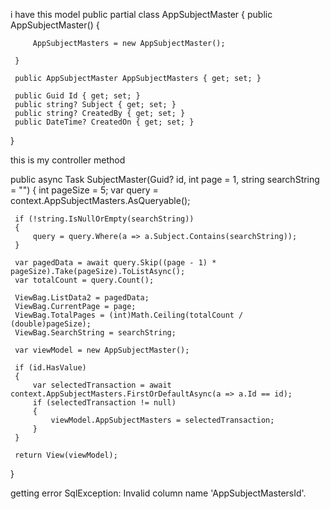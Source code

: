 i have this model 
 public partial class AppSubjectMaster
 {
     public AppSubjectMaster()
     {

         AppSubjectMasters = new AppSubjectMaster();
        
     }

     public AppSubjectMaster AppSubjectMasters { get; set; }

     public Guid Id { get; set; }
     public string? Subject { get; set; }
     public string? CreatedBy { get; set; }
     public DateTime? CreatedOn { get; set; }
 }

this is my controller method 

 public async Task<IActionResult> SubjectMaster(Guid? id, int page = 1, string searchString = "")
 {
     int pageSize = 5;
     var query = context.AppSubjectMasters.AsQueryable();

     if (!string.IsNullOrEmpty(searchString))
     {
         query = query.Where(a => a.Subject.Contains(searchString));
     }

     var pagedData = await query.Skip((page - 1) * pageSize).Take(pageSize).ToListAsync();
     var totalCount = query.Count();

     ViewBag.ListData2 = pagedData;
     ViewBag.CurrentPage = page;
     ViewBag.TotalPages = (int)Math.Ceiling(totalCount / (double)pageSize);
     ViewBag.SearchString = searchString;

     var viewModel = new AppSubjectMaster(); 

     if (id.HasValue)
     {
         var selectedTransaction = await context.AppSubjectMasters.FirstOrDefaultAsync(a => a.Id == id);
         if (selectedTransaction != null)
         {
             viewModel.AppSubjectMasters = selectedTransaction;
         }
     }

     return View(viewModel);
 }

getting error SqlException: Invalid column name 'AppSubjectMastersId'.
